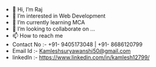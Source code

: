 - 👋 Hi, I’m Raj 
- 👀 I’m interested in Web Development
- 🌱 I’m currently learning MCA 
- 💞️ I’m looking to collaborate on ...
- 📫 How to reach me
-    Contact No :- +91- 9405173048 | +91- 8686120799 
-    Email Id :- Kamleshsuryawanshi50@gmail.com
-    linkedIn :- https://www.linkedin.com/in/kamlesh12799/
<!---
Raj12799/Raj12799 is a ✨ special ✨ repository because its `README.md` (this file) appears on your GitHub profile.
You can click the Preview link to take a look at your changes.
--->
